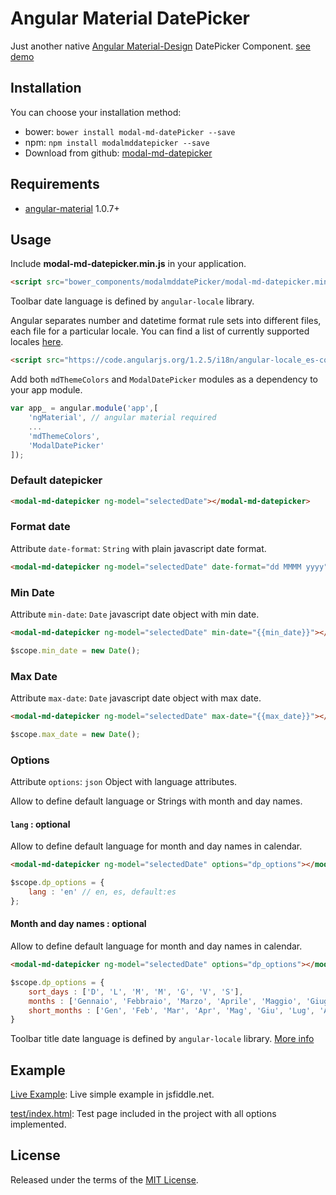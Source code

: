 # Angular Material DatePicker 


Just another native [Angular Material-Design](https://material.angularjs.org)  DatePicker Component. [see demo](https://jsfiddle.net/diegoguevara/7fatr9go/)


## Installation

You can choose your installation method:

- bower: `bower install modal-md-datePicker --save`
- npm: `npm install modalmddatepicker --save`
- Download from github: [modal-md-datepicker](https://github.com/diegoguevara/ModalMDDatePicker/releases) 

## Requirements

- [angular-material](https://material.angularjs.org) 1.0.7+

## Usage

Include **modal-md-datepicker.min.js** in your application.

```html
<script src="bower_components/modalmddatePicker/modal-md-datepicker.min.js"></script>
```

Toolbar date language is defined by `angular-locale` library. 

Angular separates number and datetime format rule sets into different files, each file for a particular locale. You can find a list of currently supported locales [here](https://github.com/angular/angular.js/tree/master/src/ngLocale).

```html
<script src="https://code.angularjs.org/1.2.5/i18n/angular-locale_es-co.js"></script>
```

Add both `mdThemeColors` and `ModalDatePicker` modules as a dependency to your app module.

```js
var app_ = angular.module('app',[
    'ngMaterial', // angular material required 
    ...
    'mdThemeColors', 
    'ModalDatePicker'
]);
```

### Default datepicker

```html
<modal-md-datepicker ng-model="selectedDate"></modal-md-datepicker>
```


### Format date

Attribute `date-format`: `String` with plain javascript date format.

```html
<modal-md-datepicker ng-model="selectedDate" date-format="dd MMMM yyyy"></modal-md-datepicker>
```

### Min Date

Attribute `min-date`: `Date` javascript date object with min date.

```html
<modal-md-datepicker ng-model="selectedDate" min-date="{{min_date}}"></modal-md-datepicker>
```

```js
$scope.min_date = new Date();
```

### Max Date

Attribute `max-date`: `Date` javascript date object with max date.

```html
<modal-md-datepicker ng-model="selectedDate" max-date="{{max_date}}"></modal-md-datepicker>
```
```js
$scope.max_date = new Date();
```

### Options

Attribute `options`: `json` Object with language attributes.

Allow to define default language or Strings with month and day names.

#### `lang` : optional
Allow to define default language for month and day names in calendar.


```html
<modal-md-datepicker ng-model="selectedDate" options="dp_options"></modal-md-datepicker>
```
```js
$scope.dp_options = {
    lang : 'en' // en, es, default:es
};
```

#### Month and day names : optional
Allow to define default language for month and day names in calendar.


```html
<modal-md-datepicker ng-model="selectedDate" options="dp_options"></modal-md-datepicker>
```
```js
$scope.dp_options = {
    sort_days : ['D', 'L', 'M', 'M', 'G', 'V', 'S'],
    months : ['Gennaio', 'Febbraio', 'Marzo', 'Aprile', 'Maggio', 'Giugno', 'Luglio', 'Agosto', 'Settembre', 'Ottobre', 'Novembre', 'Dicembre'],
    short_months : ['Gen', 'Feb', 'Mar', 'Apr', 'Mag', 'Giu', 'Lug', 'Ago', 'Set', 'Ott', 'Nov', 'Dic']
}
```

Toolbar title date language is defined by `angular-locale` library. [More info](https://docs.angularjs.org/guide/i18n)




## Example 

[Live Example](https://jsfiddle.net/diegoguevara/7fatr9go/): Live simple example in jsfiddle.net.

[test/index.html](https://github.com/diegoguevara/ModalMDDatePicker/blob/master/test/index.html): Test page included in the project with all options implemented.

## License

Released under the terms of the [MIT License](https://raw.githubusercontent.com/diegoguevara/ModalMDDatePicker/master/LICENSE).